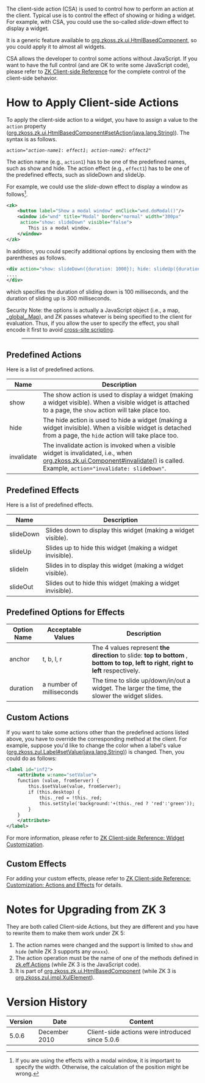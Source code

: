 

The client-side action (CSA) is used to control how to perform an action
at the client. Typical use is to control the effect of showing or hiding
a widget. For example, with CSA, you could use the so-called
*slide-down* effect to display a widget.

It is a generic feature available to
[org.zkoss.zk.ui.HtmlBasedComponent](https://www.zkoss.org/javadoc/latest/zk/org/zkoss/zk/ui/HtmlBasedComponent.html), so you could
apply it to almost all widgets.

CSA allows the developer to control some actions without JavaScript. If
you want to have the full control (and are OK to write some JavaScript
code), please refer to [ZK Client-side Reference]({{site.baseurl}}/zk_client_side_ref/general_control) for the
complete control of the client-side behavior.

# How to Apply Client-side Actions

To apply the client-side action to a widget, you have to assign a value
to the `action` property
([org.zkoss.zk.ui.HtmlBasedComponent#setAction(java.lang.String)](https://www.zkoss.org/javadoc/latest/zk/org/zkoss/zk/ui/HtmlBasedComponent.html#setAction(java.lang.String))).
The syntax is as follows.

`action="`*`action-name1`*`: `*`effect1`*`; `*`action-name2`*`: `*`effect2`*`"`

The action name (e.g., `action1`) has to be one of the predefined names,
such as show and hide. The action effect (e.g., `effect1`) has to be one
of the predefined effects, such as slideDown and slideUp.

For example, we could use the *slide-down* effect to display a window as
follows[^1].

```xml
<zk>
    <button label="Show a modal window" onClick="wnd.doModal()"/>
    <window id="wnd" title="Modal" border="normal" width="300px"
     action="show: slideDown" visible="false">
        This is a modal window.
    </window>
</zk>
```

In addition, you could specify additional options by enclosing them with
the parentheses as follows.

```xml
<div action="show: slideDown({duration: 1000}); hide: slideUp({duration: 300})">
....
</div>
```

which specifies the duration of sliding down is 100 milliseconds, and
the duration of sliding up is 300 milliseconds.

Security Note: the options is actually a JavaScript object (i.e., a map,
[\_global\_.Map](https://www.zkoss.org/javadoc/latest/jsdoc/classes/\_global\_.Map.html)), and ZK passes
whatever is being specified to the client for evaluation. Thus, if you
allow the user to specify the effect, you shall encode it first to avoid
[cross-site scripting]({{site.baseurl}}/zk_dev_ref/security_tips/cross-site_scripting).

> ------------------------------------------------------------------------
>
> <references/>

## Predefined Actions

Here is a list of predefined actions.

| Name       | Description                                                                                                                                                                                                                 |
|------------|-----------------------------------------------------------------------------------------------------------------------------------------------------------------------------------------------------------------------------|
| show       | The show action is used to display a widget (making a widget visible). When a visible widget is attached to a page, the `show` action will take place too.                                                                  |
| hide       | The hide action is used to hide a widget (making a widget invisible). When a visible widget is detached from a page, the `hide` action will take place too.                                                                 |
| invalidate | The invalidate action is invoked when a visible widget is invalidated, i.e., when [org.zkoss.zk.ui.Component#invalidate()](https://www.zkoss.org/javadoc/latest/zk/org/zkoss/zk/ui/Component.html#invalidate()) is called. Example, `action="invalidate: slideDown"`. |

## Predefined Effects

Here is a list of predefined effects.

| Name      | Description                                                   |
|-----------|---------------------------------------------------------------|
| slideDown | Slides down to display this widget (making a widget visible). |
| slideUp   | Slides up to hide this widget (making a widget invisible).    |
| slideIn   | Slides in to display this widget (making a widget visible).   |
| slideOut  | Slides out to hide this widget (making a widget invisible).   |

## Predefined Options for Effects

| Option Name | Acceptable Values        | Description                                                                                                                                  |
|-------------|--------------------------|----------------------------------------------------------------------------------------------------------------------------------------------|
| anchor      | t, b, l, r               | The 4 values represent **the direction** to slide: **top to bottom** , **bottom to top**, **left to right**, **right to left** respectively. |
| duration    | a number of milliseconds | The time to slide up/down/in/out a widget. The larger the time, the slower the widget slides.                                                |

## Custom Actions

If you want to take some actions other than the predefined actions
listed above, you have to override the corresponding method at the
client. For example, suppose you'd like to change the color when a
label's value
([org.zkoss.zul.Label#setValue(java.lang.String)](https://www.zkoss.org/javadoc/latest/zk/org/zkoss/zul/Label.html#setValue(java.lang.String)))
is changed. Then, you could do as follows:

```xml
<label id="inf2">
    <attribute w:name="setValue">
    function (value, fromServer) {
        this.$setValue(value, fromServer);
        if (this.desktop) {
            this._red = !this._red;
            this.setStyle('background:'+(this._red ? 'red':'green'));
        }
    }
    </attribute>
</label>
```

For more information, please refer to [ZK Client-side Reference: Widget Customization]({{site.baseurl}}/zk_client_side_ref/general_control/widget_customization).

## Custom Effects

For adding your custom effects, please refer to [ZK Client-side Reference: Customization: Actions and Effects]({{site.baseurl}}/zk_client_side_ref/customization/actions_and_effects)
for details.

# Notes for Upgrading from ZK 3

They are both called Client-side Actions, but they are different and you
have to rewrite them to make them work under ZK 5:

1.  The action names were changed and the support is limited to `show`
    and `hide` (while ZK 3 supports any `onxxx`).
2.  The action operation must be the name of one of the methods defined
    in [zk.eff.Actions](https://www.zkoss.org/javadoc/latest/jsdoc/classes/zk.eff.Actions.html) (while ZK 3
    is the JavaScript code).
3.  It is part of [org.zkoss.zk.ui.HtmlBasedComponent](https://www.zkoss.org/javadoc/latest/zk/org/zkoss/zk/ui/HtmlBasedComponent.html)
    (while ZK 3 is [org.zkoss.zul.impl.XulElement](https://www.zkoss.org/javadoc/latest/zk/org/zkoss/zul/impl/XulElement.html)).

# Version History

| Version | Date          | Content                                         |
|---------|---------------|-------------------------------------------------|
| 5.0.6   | December 2010 | Client-side actions were introduced since 5.0.6 |

[^1]: If you are using the effects with a modal window, it is important
    to specify the width. Otherwise, the calculation of the position
    might be wrong.

